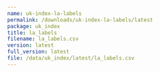 ```yaml
---
name: uk-index-la-labels
permalink: /downloads/uk-index-la-labels/latest
package: uk_index
title: la_labels
filename: la_labels.csv
version: latest
full_version: latest
file: /data/uk_index/latest/la_labels.csv
---
```

